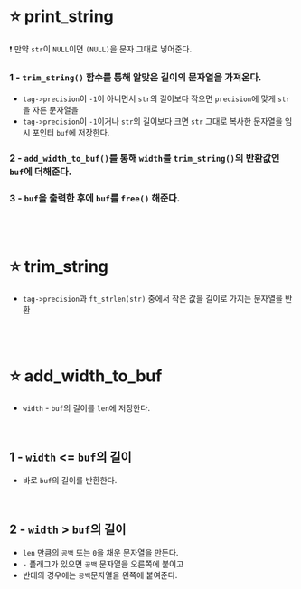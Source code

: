 ⭐ print_string
===============

❗ 만약 `str`이 `NULL`이면 `(NULL)`을 문자 그대로 넣어준다.

### 1 - `trim_string()` 함수를 통해 알맞은 길이의 문자열을 가져온다.

- `tag->precision`이 `-1`이 아니면서 `str`의 길이보다 작으면 `precision`에 맞게 `str`을 자른 문자열을
- `tag->precision`이 `-1`이거나 `str`의 길이보다 크면 `str` 그대로 복사한 문자열을 임시 포인터 `buf`에 저장한다.

### 2 - `add_width_to_buf()`를 통해 `width`를 `trim_string()`의 반환값인 `buf`에 더해준다.

### 3 - `buf`을 출력한 후에 `buf`를 `free()` 해준다.

</br>
</br>

⭐ trim_string
===============

- `tag->precision`과 `ft_strlen(str)` 중에서 작은 값을 길이로 가지는 문자열을 반환


</br>
</br>

⭐ add_width_to_buf
===================

- `width` - `buf`의 길이를 `len`에 저장한다.

</br>


1 - `width` <= `buf`의 길이
--------------------------
- 바로 `buf`의 길이를 반환한다.

</br>

2 - `width` > `buf`의 길이
-------------------------
- `len` 만큼의 `공백` 또는 `0`을 채운 문자열을 만든다.
- `-` 플래그가 있으면 `공백` 문자열을 오른쪽에 붙이고
- 반대의 경우에는 `공백`문자열을 왼쪽에 붙여준다.

